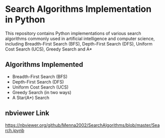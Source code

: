 # Search Algorithms Implementation in Python

This repository contains Python implementations of various search algorithms commonly used in artificial intelligence and computer science, including Breadth-First Search (BFS), Depth-First Search (DFS), Uniform Cost Search (UCS), Greedy Search and  A\*

## Algorithms Implemented

- Breadth-First Search (BFS)
- Depth-First Search (DFS)
- Uniform Cost Search (UCS)
- Greedy Search (in two ways)
- A Star(A*) Search

## nbviewer Link

https://nbviewer.org/github/Menna2002/SearchAlgorithms/blob/master/Search.ipynb
